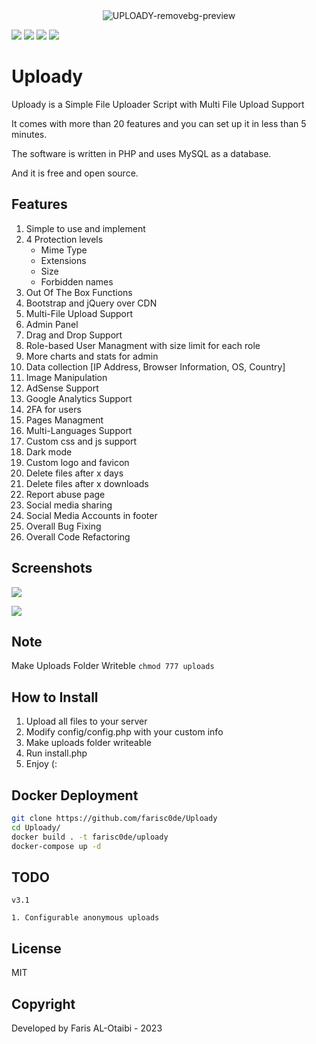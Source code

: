 <div align="center">
   <img src="https://i.ibb.co/qMSh4gN/UPLOADY-removebg-preview.png" alt="UPLOADY-removebg-preview" border="0">
</div>

![](https://img.shields.io/github/license/farisc0de/Uploady) ![](https://img.shields.io/github/v/release/farisc0de/Uploady) ![](https://img.shields.io/github/repo-size/farisc0de/Uploady) ![](https://img.shields.io/badge/PHP-777BB4?style=for-the-badge&logo=php&logoColor=white)

# Uploady

Uploady is a Simple File Uploader Script with Multi File Upload Support

It comes with more than 20 features and you can set up it in less than 5 minutes.

The software is written in PHP and uses MySQL as a database.

And it is free and open source.

## Features

1. Simple to use and implement
2. 4 Protection levels
   - Mime Type
   - Extensions
   - Size
   - Forbidden names
3. Out Of The Box Functions
4. Bootstrap and jQuery over CDN
5. Multi-File Upload Support
6. Admin Panel
7. Drag and Drop Support
8. Role-based User Managment with size limit for each role
9. More charts and stats for admin
10. Data collection [IP Address, Browser Information, OS, Country]
11. Image Manipulation
12. AdSense Support
13. Google Analytics Support
14. 2FA for users
15. Pages Managment
16. Multi-Languages Support
17. Custom css and js support
18. Dark mode
19. Custom logo and favicon
20. Delete files after x days
21. Delete files after x downloads
22. Report abuse page
23. Social media sharing
24. Social Media Accounts in footer
25. Overall Bug Fixing
26. Overall Code Refactoring

## Screenshots

![](https://i.imgur.com/ropeZWD.png)

![](https://i.imgur.com/fTe1FCZ.png)

## Note

Make Uploads Folder Writeble `chmod 777 uploads`

## How to Install

1. Upload all files to your server
2. Modify config/config.php with your custom info
3. Make uploads folder writeable
4. Run install.php
5. Enjoy (:

## Docker Deployment

```bash
git clone https://github.com/farisc0de/Uploady
cd Uploady/
docker build . -t farisc0de/uploady
docker-compose up -d
```

## TODO

```
v3.1

1. Configurable anonymous uploads
```

## License

MIT

## Copyright

Developed by Faris AL-Otaibi - 2023
